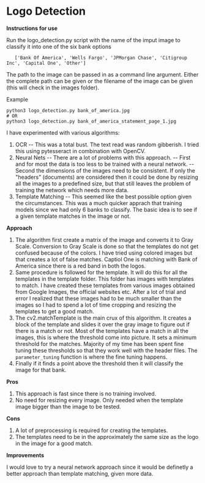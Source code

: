 # Logo Detection

**Instructions for use**

Run the logo_detection.py script with the name of the imput image to classify it into one of the six bank options
```
   ['Bank Of America', 'Wells Fargo', 'JPMorgan Chase', 'Citigroup Inc', 'Capital One', 'Other']
   ```

The path to the image can be passed in as a command line argument. Either the complete path can be given or the filename of the image can be given (this will check in the images folder).

Example
   ```
   python3 logo_detection.py bank_of_america.jpg
   # OR
   python3 logo_detection.py bank_of_america_statement_page_1.jpg
   ```

I have experimented with various algorithms:
1. OCR -- This was a total bust. The text read was random gibberish. I tried this using pytesseract in combination with OpenCV.
2. Neural Nets -- There are a lot of problems with this approach. 
 -- First and for most the data is too less to be trained with a neural network.
 -- Second the dimensions of the images need to be consistent. If only the "headers" (documents) are considered then it could be done by resizing all the images to a predefined size, but that still leaves the problem of training the network which needs more data.
3. Template Matching -- This seemed like the best possible option given the circumstances. This was a much quicker apprach that training models since we had only 6 banks to classify. The basic idea is to see if a given template matches in the image or not. 

**Approach**
1. The algorithm first create a matrix of the image and converts it to Gray Scale. Conversion to Gray Scale is done so that the templates do not get confused because of the colors. I have tried using colored images but that creates a lot of false matches. Captiol One is matching with Bank of America since there is a red band in both the logos. 
2. Same procedure is followed for the template. It will do this for all the templates in the template folder. This folder has images with templates to match. I have created these templates from various images obtained from Google Images, the official websites etc. After a lot of trial and error I realized that these images had to be much smaller than the images so I had to spend a lot of time cropping and resizing the templates to get a good match.
3. The cv2.matchTemplate is the main crux of this algorithm. It creates a block of the template and slides it over the gray image to figure out if there is a match or not. Most of the templates have a match in all the images, this is where the threshold come into picture. It sets a minimum threshold for the matches. Majority of my time has been spent fine tuning these thresholds so that they work well with the header files. The ```parameter_tuning``` function is where the fine tuning happens.
4. Finally if it finds a point above the threshold then it will classify the image for that bank.

**Pros** 
1. This approach is fast since there is no training involved. 
2. No need for resizing every image. Only needed when the template image bigger than the image to be tested.

**Cons** 
1. A lot of preprocessing is required for creating the templates.
2. The templates need to be in the approximately the same size as the logo in the image for a good match.

**Improvements**

I would love to try a neural network approach since it would be definetly a better approach than template matching, given more data. 